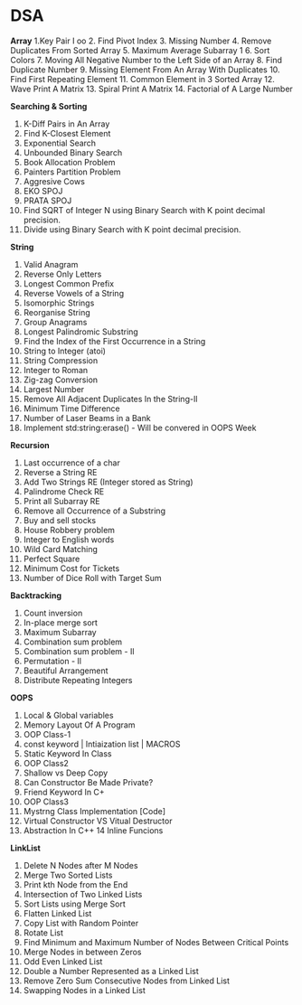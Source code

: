 # DSA
**Array**
1.Key Pair I oo
2. Find Pivot Index
3. Missing Number
4. Remove Duplicates From Sorted Array
5. Maximum Average Subarray 1
6. Sort Colors
7. Moving All Negative Number to the Left Side of an Array
8. Find Duplicate Number
9. Missing Element From An Array With Duplicates
10. Find First Repeating Element
11. Common Element in 3 Sorted Array
12. Wave Print A Matrix
13. Spiral Print A Matrix
14. Factorial of A Large Number

**Searching & Sorting**
1. K-Diff Pairs in An Array
2. Find K-Closest Element
3. Exponential Search
4. Unbounded Binary Search
5. Book Allocation Problem
6. Painters Partition Problem
7. Aggresive Cows
8. EKO SPOJ
9. PRATA SPOJ
10. Find SQRT of Integer N using Binary Search with K point decimal precision. 
11. Divide using Binary Search with K point decimal precision.
    
**String**
1. Valid Anagram
2. Reverse Only Letters
3. Longest Common Prefix
4. Reverse Vowels of a String
5. Isomorphic Strings
6. Reorganise String
7. Group Anagrams
8. Longest Palindromic Substring
9. Find the Index of the First Occurrence in a String
10. String to Integer (atoi)
11. String Compression
12. Integer to Roman
13. Zig-zag Conversion
14. Largest Number
15. Remove All Adjacent Duplicates In the String-Il
16. Minimum Time Difference
17. Number of Laser Beams in a Bank
18. Implement std:string:erase() - Will be convered in OOPS Week

**Recursion**
1. Last occurrence of a char
2. Reverse a String RE
3. Add Two Strings RE (Integer stored as String)
4. Palindrome Check RE
5. Print all Subarray RE
6. Remove all Occurrence of a Substring
7. Buy and sell stocks
8. House Robbery problem
9. Integer to English words
10. Wild Card Matching
11. Perfect Square
12. Minimum Cost for Tickets
13. Number of Dice Roll with Target Sum

**Backtracking**
1. Count inversion
2. In-place merge sort
3. Maximum Subarray
4. Combination sum problem
5. Combination sum problem - Il
6. Permutation - Il
7. Beautiful Arrangement
8. Distribute Repeating Integers

**OOPS**
1. Local & Global variables
2. Memory Layout Of A Program
3. OOP Class-1
4. const keyword | Intiaization list | MACROS
5. Static Keyword In Class
6. OOP Class2
7. Shallow vs Deep Copy
8. Can Constructor Be Made
Private?
9. Friend Keyword In C+
10. OOP Class3
11. Mystrng Class Implementation [Code]                                                                              
12. Virtual Constructor VS Vitual Destructor
13. Abstraction In C++                                                                                                                                                                             14 Inline Funcions

**LinkList**
1. Delete N Nodes after M Nodes
2. Merge Two Sorted Lists
3. Print kth Node from the End
4. Intersection of Two Linked Lists
5. Sort Lists using Merge Sort
6. Flatten Linked List
7. Copy List with Random Pointer
8. Rotate List
9. Find Minimum and Maximum Number of Nodes Between Critical Points
10. Merge Nodes in between Zeros
11. Odd Even Linked List
12. Double a Number Represented as a Linked List
13. Remove Zero Sum Consecutive Nodes from Linked List
14. Swapping Nodes in a Linked List



